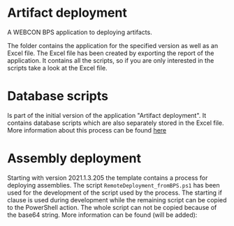 # Artifact deployment

A WEBCON BPS application to deploying artifacts.

The folder contains the application for the specified version as well as an Excel file. The Excel file has been created by exporting the report of the application. It contains all the scripts, so if you are only interested in the scripts take a look at the Excel file.  


# Database scripts
Is part of the initial version of the application "Artifact deployment". It contains database scripts which are also separately stored in the Excel file.
More information about this process can be found [here](https://daniels-notes.de/posts/2021/deploying-database-scripts)

# Assembly deployment
Starting with version 2021.1.3.205 the template contains a process for deploying assemblies. The script `RemoteDeployment_fromBPS.ps1` has been used for the development of the script used by the process. The starting if clause is used during development while the remaining script can be copied to the PowerShell action. The whole script can not be copied because of the base64 string.
More information can be found (will be added): 